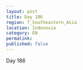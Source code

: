 ```yaml
---
layout: post
title: Day 186
region: 7_Southeastern_Asia
location: Indonesia
category: EN
permalink:
published: false
---
```


Day 186


